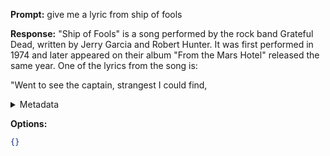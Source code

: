 **Prompt:**
give me a lyric from ship of fools

**Response:**
"Ship of Fools" is a song performed by the rock band Grateful Dead, written by Jerry Garcia and Robert Hunter. It was first performed in 1974 and later appeared on their album "From the Mars Hotel" released the same year. One of the lyrics from the song is:

"Went to see the captain, strangest I could find,


<details><summary>Metadata</summary>

- Duration: 3886 ms
- Datetime: 2023-11-15T19:50:25.866775
- Model: gpt-4-1106-preview

</details>

**Options:**
```json
{}
```

